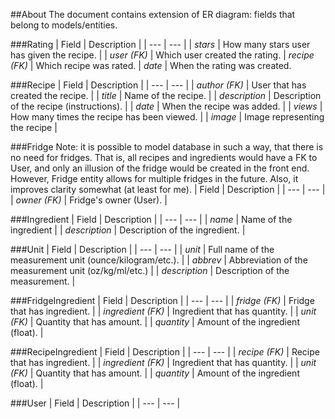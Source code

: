 ##About
The document contains extension of ER diagram: fields that belong to 
models/entities.

###Rating
| Field | Description |
| --- | --- |
| *stars* | How many stars user has given the recipe. |
| *user (FK)* | Which user created the rating.
| *recipe (FK)* | Which recipe was rated.
| *date* | When the rating was created.

###Recipe
| Field | Description |
| --- | --- |
| *author (FK)* | User that has created the recipe. |
| *title* | Name of the recipe. |
| *description* | Description of the recipe (instructions). |
| *date* | When the recipe was added. |
| *views* | How many times the recipe has been viewed. |
| *image* | Image representing the recipe |

###Fridge
Note: it is possible to model database in such a way, that there is no 
need for fridges. That is, all recipes and ingredients would have a FK
to User, and only an illusion of the fridge would be created in the 
front end. However, Fridge entity allows for multiple fridges in the 
future. Also, it improves clarity somewhat (at least for me).
| Field | Description |
| --- | --- |
| *owner (FK)* | Fridge's owner (User). |

###Ingredient
| Field | Description |
| --- | --- |
| *name* | Name of the ingredient |
| *description* | Description of the ingredient. |

###Unit
| Field | Description |
| --- | --- |
| *unit* | Full name of the measurement unit (ounce/kilogram/etc.). |
| *abbrev* | Abbreviation of the measurement unit (oz/kg/ml/etc.) |
| *description* | Description of the measurement. |

###FridgeIngredient
| Field | Description |
| --- | --- |
| *fridge (FK)* | Fridge that has ingredient. |
| *ingredient (FK)* | Ingredient that has quantity. |
| *unit (FK)* | Quantity that has amount. |
| *quantity* | Amount of the ingredient (float). |

###RecipeIngredient
| Field | Description |
| --- | --- |
| *recipe (FK)* | Recipe that has ingredient. |
| *ingredient (FK)* | Ingredient that has quantity. |
| *unit (FK)* | Quantity that has amount. |
| *quantity* | Amount of the ingredient (float). |

###User
| Field | Description |
| --- | --- |